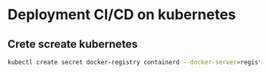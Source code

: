 # Deployment CI/CD on kubernetes

## Crete screate kubernetes

```sh
kubectl create secret docker-registry containerd --docker-server=registry.lab247.com/ilham.suyadi/build-and-deploy --docker-username=uji --docker-password=gt-1ssxss1hroX6 --docker-email=ilham.suyadi@solusi247.com -n devops
```
